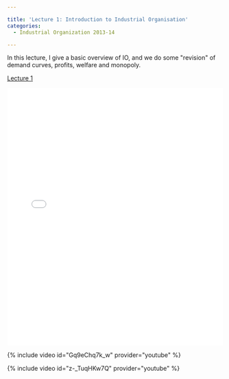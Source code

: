 ```yaml
---

title: 'Lecture 1: Introduction to Industrial Organisation'
categories:
  - Industrial Organization 2013-14

---
```

In this lecture, I give a basic overview of IO, and we do some "revision" of demand curves, profits, welfare and monopoly.

<a href="https://www.scribd.com/doc/175124124/Lecture-1"  title="View Lecture 1 on Scribd">Lecture 1</a>

<iframe data-aspect-ratio="undefined" data-auto-height="false" frameborder="0" height="600" scrolling="no" src="//www.scribd.com/embeds/175124124/content?start_page=1&amp;view_mode=slideshow&amp;show_recommendations=false" width="100%"></iframe> 

{% include video id="Gq9eChq7k_w" provider="youtube" %}

 

{% include video id="z-_TuqHKw7Q" provider="youtube" %}

